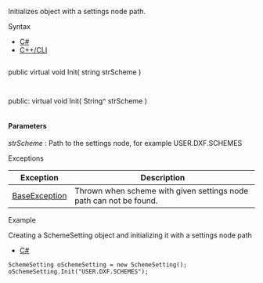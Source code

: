 Initializes object with a settings node path.

Syntax

* [C#](#i-syntax-CS)
* [C++/CLI](#i-syntax-CPP2005)

```
```
public virtual void Init( 
   string strScheme
)
```
```

```
```
public:
virtual void Init( 
   String^ strScheme
)
```
```

#### Parameters

*strScheme*
:   Path to the settings node, for example USER.DXF.SCHEMES

Exceptions

| Exception | Description |
| --- | --- |
| [BaseException](Eplan.EplApi.Baseu~Eplan.EplApi.Base.BaseException.html) | Thrown when scheme with given settings node path can not be found. |

Example

Creating a SchemeSetting object and initializing it with a settings node path

* [C#](#i-tab-content-9027f146-f740-4eb1-a9e7-04e584bcd136)

```
SchemeSetting oSchemeSetting = new SchemeSetting();
oSchemeSetting.Init("USER.DXF.SCHEMES");

```
